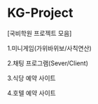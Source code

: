 # KG-Project

[국비학원 프로젝트 모음]

1.미니게임(가위바위보/사칙연산)

2.채팅 프로그램(Sever/Client)

3.식당 예약 사이트

4.호텔 예약 사이트
